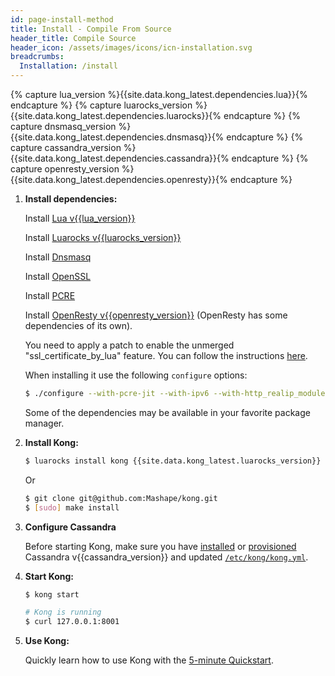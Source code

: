 ```yaml
---
id: page-install-method
title: Install - Compile From Source
header_title: Compile Source
header_icon: /assets/images/icons/icn-installation.svg
breadcrumbs:
  Installation: /install
---
```


{% capture lua_version %}{{site.data.kong_latest.dependencies.lua}}{% endcapture %}
{% capture luarocks_version %}{{site.data.kong_latest.dependencies.luarocks}}{% endcapture %}
{% capture dnsmasq_version %}{{site.data.kong_latest.dependencies.dnsmasq}}{% endcapture %}
{% capture cassandra_version %}{{site.data.kong_latest.dependencies.cassandra}}{% endcapture %}
{% capture openresty_version %}{{site.data.kong_latest.dependencies.openresty}}{% endcapture %}

1. **Install dependencies:**

    Install [Lua v{{lua_version}}](http://www.lua.org/versions.html#5.1)

    Install [Luarocks v{{luarocks_version}}](https://github.com/keplerproject/luarocks/wiki/Download)

    Install [Dnsmasq](http://www.thekelleys.org.uk/dnsmasq/)

    Install [OpenSSL](https://www.openssl.org/)

    Install [PCRE](http://www.pcre.org/)

    Install [OpenResty v{{openresty_version}}](http://openresty.com/#Installation) (OpenResty has some dependencies of its own).

    You need to apply a patch to enable the unmerged "ssl_certificate_by_lua" feature. You can follow the instructions [here](https://github.com/openresty/lua-nginx-module/issues/331#issuecomment-77279170).

    When installing it use the following `configure` options:

    ```bash
    $ ./configure --with-pcre-jit --with-ipv6 --with-http_realip_module --with-http_ssl_module --with-http_stub_status_module
    ```

    Some of the dependencies may be available in your favorite package manager.

2. **Install Kong:**

    ```bash
    $ luarocks install kong {{site.data.kong_latest.luarocks_version}}
    ```

    Or

    ```bash
    $ git clone git@github.com:Mashape/kong.git
    $ [sudo] make install
    ```

3. **Configure Cassandra**

    Before starting Kong, make sure you have [installed](http://www.apache.org/dyn/closer.cgi?path=/cassandra/{{cassandra_version}}/apache-cassandra-{{cassandra_version}}-bin.tar.gz) or [provisioned](http://kongdb.org) Cassandra v{{cassandra_version}} and updated [`/etc/kong/kong.yml`](/docs/{{site.data.kong_latest.release}}/configuration/#databases_available.*).

4. **Start Kong:**

    ```bash
    $ kong start

    # Kong is running
    $ curl 127.0.0.1:8001
    ```

4. **Use Kong:**

    Quickly learn how to use Kong with the [5-minute Quickstart](/docs/{{site.data.kong_latest.release}}/getting-started/quickstart).
